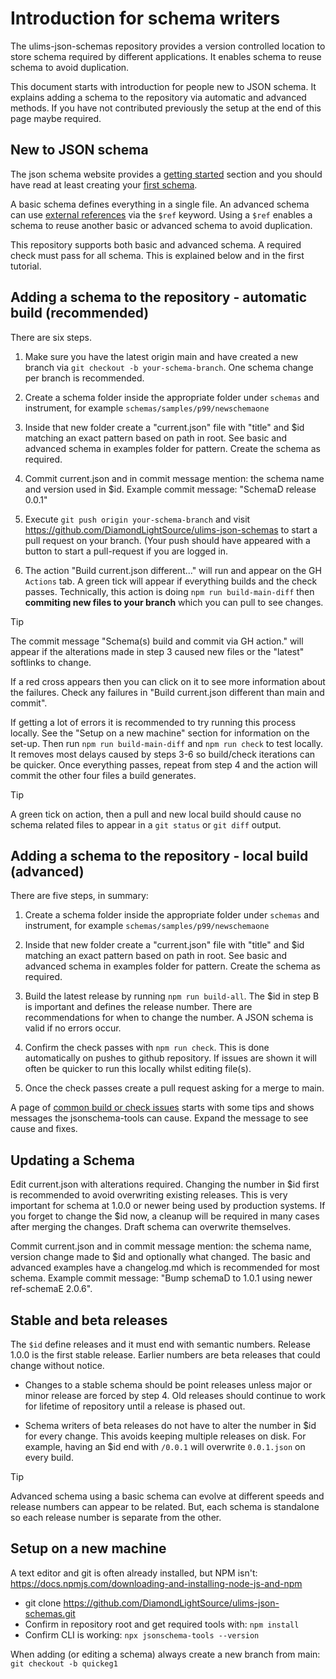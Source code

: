 # Introduction for schema writers

The ulims-json-schemas repository provides a version controlled
location to store schema required by different applications. It
enables schema to reuse schema to avoid duplication.

This document starts with introduction for people new
to JSON schema. It explains adding a schema to the repository 
via automatic and advanced methods. If you have not contributed
previously the setup at the end of this page maybe required.

## New to JSON schema

The json schema website provides a
[getting started](https://json-schema.org/learn) section
and you should have read at least creating your
[first schema](https://json-schema.org/learn/getting-started-step-by-step).

A basic schema defines everything in a single file. An advanced
schema can use
[external references](https://json-schema.org/learn/getting-started-step-by-step#add-an-external-reference)
via the `$ref` keyword. Using a `$ref` enables a schema to reuse
another basic or advanced schema to avoid duplication. 

This repository supports both basic and advanced schema. A
required check must pass for all schema. This is explained
below and in the first tutorial.

## Adding a schema to the repository - automatic build (recommended)

There are six steps.

1. Make sure you have the latest origin main and have created
   a new branch via `git checkout -b your-schema-branch`. One
   schema change per branch is recommended.

2. Create a schema folder inside the appropriate folder
   under `schemas` and instrument, for example `schemas/samples/p99/newschemaone`

3. Inside that new folder create a "current.json" file with "title"
   and $id matching an exact pattern based on path in root. See
   basic and advanced schema in examples folder for pattern. Create
   the schema as required.

4. Commit current.json and in commit message mention:
   the schema name and version used in $id. Example commit
   message: "SchemaD release 0.0.1"

5. Execute `git push origin your-schema-branch` and
   visit https://github.com/DiamondLightSource/ulims-json-schemas
   to start a pull request on your branch. (Your push should
   have appeared with a button to start a pull-request if you
   are logged in.
   
6. The action "Build current.json different..." will run and
   appear on the GH `Actions` tab. A green tick will appear if
   everything builds and the check passes. Technically, this
   action is doing `npm run build-main-diff` then **commiting
   new files to your branch** which you can pull to see changes.

> [!TIP]
> The commit message "Schema(s) build and commit via GH action."
> will appear if the alterations made in step 3 caused new files or
> the "latest" softlinks to change.

If a red cross appears then you can click on it to see
more information about the failures. Check any
failures in "Build current.json different than main and commit".

If getting a lot of errors it is recommended to try running this 
process locally. See the "Setup on a new machine" section for 
information on the set-up. Then run `npm run build-main-diff` 
and `npm run check` to test locally. It removes most delays 
caused by steps 3-6 so build/check iterations can be quicker. 
Once everything passes, repeat from step 4 and the action 
will commit the other four files a build generates.

> [!TIP]
> A green tick on action, then a pull and new local build should
> cause no schema related files to appear in a `git status` or
> `git diff` output.


## Adding a schema to the repository - local build (advanced)

There are five steps, in summary:

1. Create a schema folder inside the appropriate folder
   under `schemas` and instrument, for example `schemas/samples/p99/newschemaone`

2. Inside that new folder create a "current.json" file with "title"
   and $id matching an exact pattern based on path in root. See
   basic and advanced schema in examples folder for pattern. Create
   the schema as required.

3. Build the latest release by running `npm run build-all`. The
   $id in step B is important and defines the release number.
   There are recommendations for when to change the number.
   A JSON schema is valid if no errors occur.

4. Confirm the check passes with `npm run check`. This
   is done automatically on pushes to github
   repository. If issues are shown it will often be
   quicker to run this locally whilst editing file(s).

5. Once the check passes create a pull request asking for
   a merge to main. 


A page of [common build or check issues](common_issues.md)
starts with some tips and shows messages the jsonschema-tools
can cause. Expand the message to see cause and fixes.

## Updating a Schema

Edit current.json with alterations required. Changing the
number in $id first is recommended to avoid overwriting existing
releases. This is very important for schema at 1.0.0 or newer
being used by production systems. If you forget to change
the $id now, a cleanup will be required in many cases
after merging the changes. Draft schema can overwrite themselves.

Commit current.json and in commit message mention: the schema
name, version change made to $id and optionally what changed. The
basic and advanced examples have a changelog.md which is recommended
for most schema. Example commit message:
 "Bump schemaD to 1.0.1 using newer ref-schemaE 2.0.6".

## Stable and beta releases

The `$id` define releases and it must end with semantic
numbers. Release 1.0.0 is the first stable release. Earlier
numbers are beta releases that could change without notice.

* Changes to a stable schema should be point releases unless
  major or minor release are forced by step 4. Old releases
  should continue to work for lifetime of repository until
  a release is phased out.

* Schema writers of beta releases do not have to alter
  the number in $id for every change. This avoids keeping
  multiple releases on disk. For example, having an $id end
  with `/0.0.1` will overwrite `0.0.1.json` on every build. 

> [!TIP]
> Advanced schema using a basic schema can evolve at
> different speeds and release numbers can appear to
> be related. But, each schema is standalone so
> each release number is separate from the other.


## Setup on a new machine

A text editor and git is often already installed, but NPM
isn't: https://docs.npmjs.com/downloading-and-installing-node-js-and-npm

* git clone https://github.com/DiamondLightSource/ulims-json-schemas.git
* Confirm in repository root and get required tools with: `npm install` 
* Confirm CLI is working: `npx jsonschema-tools --version`

When adding (or editing a schema) always create a new
branch from main: `git checkout -b quickeg1`
